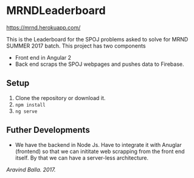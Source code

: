 # MRNDLeaderboard

https://mrnd.herokuapp.com/

This is the Leaderboard for the SPOJ problems asked to solve for MRND SUMMER 2017 batch. This project has two components
- Front end in Angular 2
- Back end scraps the SPOJ webpages and pushes data to Firebase.

## Setup
1. Clone the repository or download it.
2. ```npm install```
3. ```ng serve```

## Futher Developments
- We have the backend in Node Js. Have to integrate it with Anuglar (frontend) so that we can inititate web scrapping from the front end itself. By that we can have a server-less architecture.

_Aravind Balla. 2017._
